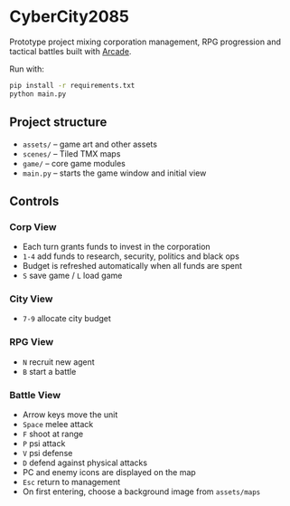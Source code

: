 # CyberCity2085

Prototype project mixing corporation management, RPG progression and tactical battles built with [Arcade](https://api.arcade.academy/).

Run with:
```bash
pip install -r requirements.txt
python main.py
```

## Project structure
- `assets/` – game art and other assets
- `scenes/` – Tiled TMX maps
- `game/` – core game modules
- `main.py` – starts the game window and initial view

## Controls

### Corp View
- Each turn grants funds to invest in the corporation
- `1-4` add funds to research, security, politics and black ops
- Budget is refreshed automatically when all funds are spent
- `S` save game / `L` load game

### City View
- `7-9` allocate city budget

### RPG View
- `N` recruit new agent
- `B` start a battle

### Battle View
- Arrow keys move the unit
- `Space` melee attack
- `F` shoot at range
- `P` psi attack
- `V` psi defense
- `D` defend against physical attacks
- PC and enemy icons are displayed on the map
- `Esc` return to management
- On first entering, choose a background image from `assets/maps`
